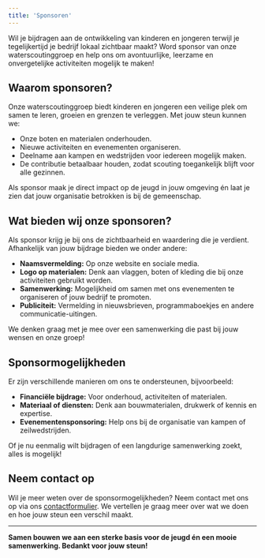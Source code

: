 ```yaml
---
title: 'Sponsoren'
---
```


Wil je bijdragen aan de ontwikkeling van kinderen en jongeren terwijl je tegelijkertijd je bedrijf lokaal zichtbaar maakt? Word sponsor van onze waterscoutinggroep en help ons om avontuurlijke, leerzame en onvergetelijke activiteiten mogelijk te maken!  

## Waarom sponsoren?  

Onze waterscoutinggroep biedt kinderen en jongeren een veilige plek om samen te leren, groeien en grenzen te verleggen. Met jouw steun kunnen we:  
- Onze boten en materialen onderhouden.  
- Nieuwe activiteiten en evenementen organiseren.  
- Deelname aan kampen en wedstrijden voor iedereen mogelijk maken.  
- De contributie betaalbaar houden, zodat scouting toegankelijk blijft voor alle gezinnen.  

Als sponsor maak je direct impact op de jeugd in jouw omgeving én laat je zien dat jouw organisatie betrokken is bij de gemeenschap.  

## Wat bieden wij onze sponsoren?  

Als sponsor krijg je bij ons de zichtbaarheid en waardering die je verdient. Afhankelijk van jouw bijdrage bieden we onder andere:  
- **Naamsvermelding:** Op onze website en sociale media.  
- **Logo op materialen:** Denk aan vlaggen, boten of kleding die bij onze activiteiten gebruikt worden.  
- **Samenwerking:** Mogelijkheid om samen met ons evenementen te organiseren of jouw bedrijf te promoten.  
- **Publiciteit:** Vermelding in nieuwsbrieven, programmaboekjes en andere communicatie-uitingen.  

We denken graag met je mee over een samenwerking die past bij jouw wensen en onze groep!  

## Sponsormogelijkheden  

Er zijn verschillende manieren om ons te ondersteunen, bijvoorbeeld:  
- **Financiële bijdrage:** Voor onderhoud, activiteiten of materialen.  
- **Materiaal of diensten:** Denk aan bouwmaterialen, drukwerk of kennis en expertise.  
- **Evenementensponsoring:** Help ons bij de organisatie van kampen of zeilwedstrijden.  

Of je nu eenmalig wilt bijdragen of een langdurige samenwerking zoekt, alles is mogelijk!  

## Neem contact op  

Wil je meer weten over de sponsormogelijkheden? Neem contact met ons op via ons [contactformulier](https://tibrag.nl/contact). We vertellen je graag meer over wat we doen en hoe jouw steun een verschil maakt.  

---

**Samen bouwen we aan een sterke basis voor de jeugd én een mooie samenwerking. Bedankt voor jouw steun!**
